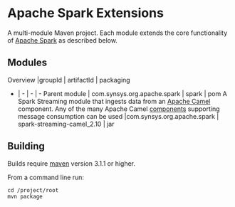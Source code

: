 # Apache Spark Extensions

A multi-module Maven project. Each module extends the core functionality of [Apache Spark](http://spark.apache.org) as described below.

## Modules
 Overview |groupId  | artifactId | packaging
 - | - | - | -
Parent module | com.synsys.org.apache.spark | spark | pom
A Spark Streaming module that ingests data from an [Apache Camel](http://camel.apache.org/) component. Any of the many Apache Camel [components](http://camel.apache.org/components.html) supporting message consumption can be used |com.synsys.org.apache.spark | spark-streaming-camel_2.10 | jar

## Building

Builds require [maven](http://maven.apache.org/) version 3.1.1 or higher.

From a command line run:
```
cd /project/root
mvn package 
```
